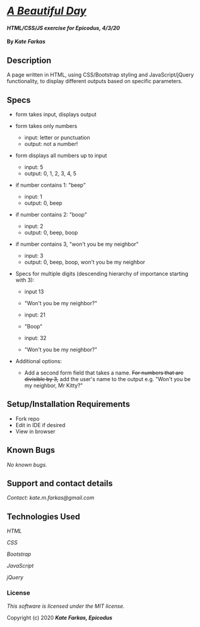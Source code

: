 # [_A Beautiful Day_](https://k8thedinosaur.github.io/a-beautiful-day/)

#### _HTML/CSS/JS exercise for Epicodus, 4/3/20_

#### By _**Kate Farkas**_

## Description

A page written in HTML, using CSS/Bootstrap styling and JavaScript/jQuery functionality, to display different outputs based on specific parameters.

## Specs

* form takes input, displays output

* form takes only numbers 
  * input: letter or punctuation 
  * output: not a number!

* form displays all numbers up to input 
  * input: 5
  * output: 0, 1, 2, 3, 4, 5

* if number contains 1: "beep"
  * input: 1 
  * output: 0, beep

* if number contains 2: "boop"
  * input: 2 
  * output: 0, beep, boop

* if number contains 3, "won't you be my neighbor" 
  * input: 3 
  * output: 0, beep, boop, won't you be my neighbor

* Specs for multiple digits (descending hierarchy of importance starting with 3):

  * input 13 
  * "Won't you be my neighbor?"
  
  * input: 21 
  * "Boop"

  * input: 32 
  * "Won't you be my neighbor?"

* Additional options:
  * Add a second form field that takes a name. ~~For numbers that are divisible by 3,~~ add the user's name to the output e.g. "Won't you be my neighbor, Mr Kitty?"

## Setup/Installation Requirements

* Fork repo
* Edit in IDE if desired
* View in browser

## Known Bugs

_No known bugs._

## Support and contact details

_Contact: kate.m.farkas@gmail.com_

## Technologies Used

_HTML_

_CSS_

_Bootstrap_

_JavaScript_

_jQuery_

### License

*This software is licensed under the MIT license.*

Copyright (c) 2020 **_Kate Farkas, Epicodus_**
